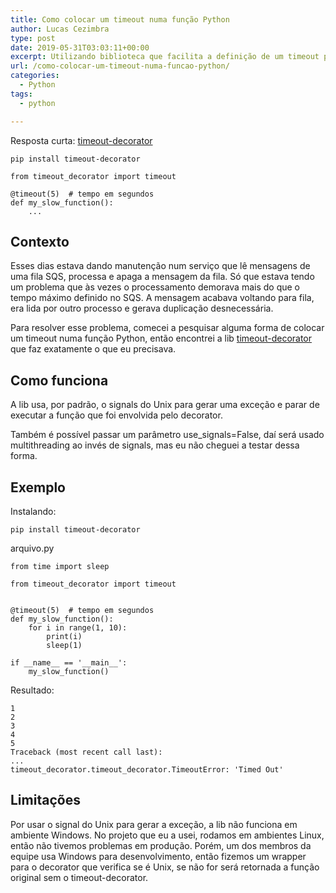 ```yaml
---
title: Como colocar um timeout numa função Python
author: Lucas Cezimbra
type: post
date: 2019-05-31T03:03:11+00:00
excerpt: Utilizando biblioteca que facilita a definição de um timeout para uma função Python
url: /como-colocar-um-timeout-numa-funcao-python/
categories:
  - Python
tags:
  - python

---
```

Resposta curta: [timeout-decorator][1]

<pre class="wp-block-code"><code>pip install timeout-decorator</code></pre>

<pre class="wp-block-code"><code>from timeout_decorator import timeout

@timeout(5)  # tempo em segundos
def my_slow_function():
    ...</code></pre>

<!--more-->

## Contexto

Esses dias estava dando manutenção num serviço que lê mensagens de uma fila SQS, processa e apaga a mensagem da fila. Só que estava tendo um problema que às vezes o processamento demorava mais do que o tempo máximo definido no SQS. A mensagem acabava voltando para fila, era lida por outro processo e gerava duplicação desnecessária.

Para resolver esse problema, comecei a pesquisar alguma forma de colocar um timeout numa função Python, então encontrei a lib [timeout-decorator][1] que faz exatamente o que eu precisava.

## Como funciona

A lib usa, por padrão, o signals do Unix para gerar uma exceção e parar de executar a função que foi envolvida pelo decorator.

Também é possível passar um parâmetro use_signals=False, daí será usado multithreading ao invés de signals, mas eu não cheguei a testar dessa forma.

## Exemplo

Instalando:

<pre class="wp-block-code"><code>pip install timeout-decorator</code></pre>

arquivo.py

<pre class="wp-block-code"><code>from time import sleep

from timeout_decorator import timeout


@timeout(5)  # tempo em segundos
def my_slow_function():
    for i in range(1, 10):
        print(i)
        sleep(1)

if __name__ == '__main__':
    my_slow_function()</code></pre>

Resultado:

<pre class="wp-block-code"><code>1
2
3
4
5
Traceback (most recent call last):
...
timeout_decorator.timeout_decorator.TimeoutError: 'Timed Out'
</code></pre>

## Limitações

Por usar o signal do Unix para gerar a exceção, a lib não funciona em ambiente Windows. No projeto que eu a usei, rodamos em ambientes Linux, então não tivemos problemas em produção. Porém, um dos membros da equipe usa Windows para desenvolvimento, então fizemos um wrapper para o decorator que verifica se é Unix, se não for será retornada a função original sem o timeout-decorator.

 [1]: https://github.com/pnpnpn/timeout-decorator